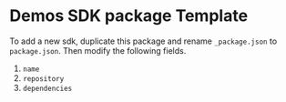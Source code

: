 # Demos SDK package Template

To add a new sdk, duplicate this package and rename `_package.json` to `package.json`. Then modify the following fields.

1. `name`
2. `repository`
3. `dependencies`

